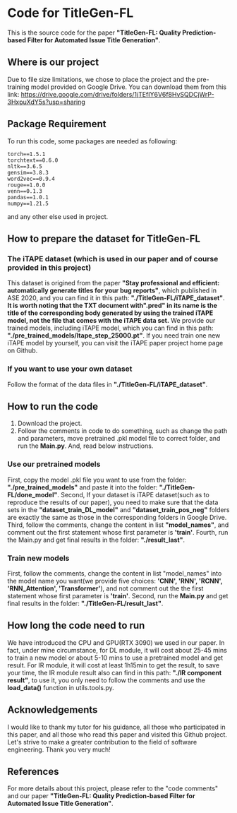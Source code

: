 # Code for TitleGen-FL

This is the source code for the paper **"TitleGen-FL: Quality Prediction-based Filter for Automated Issue Title Generation"**.

## Where is our project

Due to file size limitations, we chose to place the project and the pre-training model provided on Google Drive. You can download them from this link:
https://drive.google.com/drive/folders/1jTEfIY6V6f8HySQDCjWrP-3HxpuXdY5s?usp=sharing

## Package Requirement

To run this code, some packages are needed as following:
```
torch==1.5.1
torchtext==0.6.0
nltk==3.6.5
gensim==3.8.3
word2vec==0.9.4
rouge==1.0.0
venn==0.1.3
pandas==1.0.1
numpy==1.21.5
```
and any other else used in project.

## How to prepare the dataset for TitleGen-FL

### The iTAPE dataset (which is used in our paper and of course provided in this project)

This dataset is origined from the paper **"Stay professional and efficient: automatically generate titles for your bug reports"**, which published in ASE 2020, and you can find it in this path: **"./TitleGen-FL/iTAPE_dataset"**. **It is worth noting that the TXT document with".pred" in its name is the title of the corresponding body generated by using the trained iTAPE model, not the file that comes with the iTAPE data set.** We provide our trained models, including iTAPE model, which you can find in this path: **"./pre_trained_models/Itape_step_25000.pt"**. If you need train one new iTAPE model by yourself, you can visit the iTAPE paper project home page on Github.

### If you want to use your own dataset

Follow the format of the data files in **"./TitleGen-FL/iTAPE_dataset"**.

## How to run the code

1. Download the project.
2. Follow the comments in code to do something, such as change the path and parameters, move pretrained .pkl model file to correct folder, and run the **Main.py**.
And, read below instructions. 

### Use our pretrained models
First, copy the model .pkl file you want to use from the folder: **"./pre_trained_models"** and paste it into the folder: **"./TitleGen-FL/done_model"**.
Second, If your dataset is iTAPE dataset(such as to reproduce the results of our paper), you need to make sure that the data sets in the **"dataset_train_DL_model"** and **"dataset_train_pos_neg"** folders are exactly the same as those in the corresponding folders in Google Drive.
Third, follow the comments, change the content in list **"model_names"**, and comment out the first statement whose first parameter is **'train'**.
Fourth, run the Main.py and get final results in the folder: **"./result_last"**.

### Train new models
First, follow the comments, change the content in list "model_names" into the model name you want(we provide five choices: **'CNN', 'RNN', 'RCNN', 'RNN_Attention', 'Transformer'**), and not comment out the the first statement whose first parameter is **'train'**.
Second, run the **Main.py** and get final results in the folder: **"./TitleGen-FL/result_last"**.

## How long the code need to run
We have introduced the CPU and GPU(RTX 3090) we used in our paper. In fact, under mine circumstance, for DL module, it will cost about 25-45 mins to train a new model or about 5-10 mins to use a pretrained model and get result. For IR module, it will cost at least 1h15min to get the result, to save your time, the IR module result also can find in this path: **"./IR component result"**, to use it, you only need to follow the comments and use the **load_data()** function in utils.tools.py.

## Acknowledgements

I would like to thank my tutor for his guidance, all those who participated in this paper, and all those who read this paper and visited this Github project. Let's strive to make a greater contribution to the field of software engineering. Thank you very much!

## References

For more details about this project, please refer to the "code comments" and our paper **"TitleGen-FL: Quality Prediction-based Filter for Automated Issue Title Generation"**.
